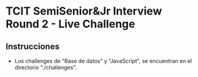 # TCIT SemiSenior&Jr Interview Round 2 - Live Challenge

## Instrucciones

- Los challenges de "Base de datos" y "JavaScript", se encuentran en el directorio "./challenges".
